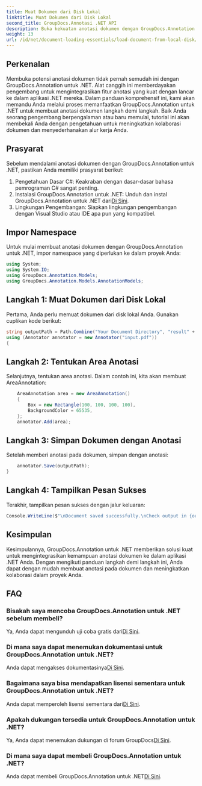 ```yaml
---
title: Muat Dokumen dari Disk Lokal
linktitle: Muat Dokumen dari Disk Lokal
second_title: GroupDocs.Annotasi .NET API
description: Buka kekuatan anotasi dokumen dengan GroupDocs.Annotation untuk .NET. Integrasikan fitur anotasi dengan mulus ke dalam aplikasi .NET Anda.
weight: 13
url: /id/net/document-loading-essentials/load-document-from-local-disk/
---
```

## Perkenalan
Membuka potensi anotasi dokumen tidak pernah semudah ini dengan GroupDocs.Annotation untuk .NET. Alat canggih ini memberdayakan pengembang untuk mengintegrasikan fitur anotasi yang kuat dengan lancar ke dalam aplikasi .NET mereka. Dalam panduan komprehensif ini, kami akan memandu Anda melalui proses memanfaatkan GroupDocs.Annotation untuk .NET untuk membuat anotasi dokumen langkah demi langkah. Baik Anda seorang pengembang berpengalaman atau baru memulai, tutorial ini akan membekali Anda dengan pengetahuan untuk meningkatkan kolaborasi dokumen dan menyederhanakan alur kerja Anda.
## Prasyarat
Sebelum mendalami anotasi dokumen dengan GroupDocs.Annotation untuk .NET, pastikan Anda memiliki prasyarat berikut:
1. Pengetahuan Dasar C#: Keakraban dengan dasar-dasar bahasa pemrograman C# sangat penting.
2. Instalasi GroupDocs.Annotation untuk .NET: Unduh dan instal GroupDocs.Annotation untuk .NET dari[Di Sini](https://releases.groupdocs.com/annotation/net/).
3. Lingkungan Pengembangan: Siapkan lingkungan pengembangan dengan Visual Studio atau IDE apa pun yang kompatibel.

## Impor Namespace
Untuk mulai membuat anotasi dokumen dengan GroupDocs.Annotation untuk .NET, impor namespace yang diperlukan ke dalam proyek Anda:
```csharp
using System;
using System.IO;
using GroupDocs.Annotation.Models;
using GroupDocs.Annotation.Models.AnnotationModels;
```

## Langkah 1: Muat Dokumen dari Disk Lokal
Pertama, Anda perlu memuat dokumen dari disk lokal Anda. Gunakan cuplikan kode berikut:
```csharp
string outputPath = Path.Combine("Your Document Directory", "result" + Path.GetExtension("input.pdf"));
using (Annotator annotator = new Annotator("input.pdf"))
{
```
## Langkah 2: Tentukan Area Anotasi
Selanjutnya, tentukan area anotasi. Dalam contoh ini, kita akan membuat AreaAnnotation:
```csharp
    AreaAnnotation area = new AreaAnnotation()
    {
        Box = new Rectangle(100, 100, 100, 100),
        BackgroundColor = 65535,
    };
    annotator.Add(area);
```
## Langkah 3: Simpan Dokumen dengan Anotasi
Setelah memberi anotasi pada dokumen, simpan dengan anotasi:
```csharp
    annotator.Save(outputPath);
}
```
## Langkah 4: Tampilkan Pesan Sukses
Terakhir, tampilkan pesan sukses dengan jalur keluaran:
```csharp
Console.WriteLine($"\nDocument saved successfully.\nCheck output in {outputPath}.");
```

## Kesimpulan
Kesimpulannya, GroupDocs.Annotation untuk .NET memberikan solusi kuat untuk mengintegrasikan kemampuan anotasi dokumen ke dalam aplikasi .NET Anda. Dengan mengikuti panduan langkah demi langkah ini, Anda dapat dengan mudah membuat anotasi pada dokumen dan meningkatkan kolaborasi dalam proyek Anda.
## FAQ
### Bisakah saya mencoba GroupDocs.Annotation untuk .NET sebelum membeli?
 Ya, Anda dapat mengunduh uji coba gratis dari[Di Sini](https://releases.groupdocs.com/).
### Di mana saya dapat menemukan dokumentasi untuk GroupDocs.Annotation untuk .NET?
 Anda dapat mengakses dokumentasinya[Di Sini](https://tutorials.groupdocs.com/annotation/net/).
### Bagaimana saya bisa mendapatkan lisensi sementara untuk GroupDocs.Annotation untuk .NET?
 Anda dapat memperoleh lisensi sementara dari[Di Sini](https://purchase.groupdocs.com/temporary-license/).
### Apakah dukungan tersedia untuk GroupDocs.Annotation untuk .NET?
 Ya, Anda dapat menemukan dukungan di forum GroupDocs[Di Sini](https://forum.groupdocs.com/c/annotation/10).
### Di mana saya dapat membeli GroupDocs.Annotation untuk .NET?
 Anda dapat membeli GroupDocs.Annotation untuk .NET[Di Sini](https://purchase.groupdocs.com/buy).